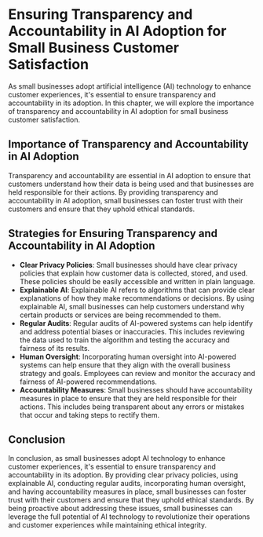 Ensuring Transparency and Accountability in AI Adoption for Small Business Customer Satisfaction
=====================================================================================================================================================================================================

As small businesses adopt artificial intelligence (AI) technology to enhance customer experiences, it's essential to ensure transparency and accountability in its adoption. In this chapter, we will explore the importance of transparency and accountability in AI adoption for small business customer satisfaction.

Importance of Transparency and Accountability in AI Adoption
------------------------------------------------------------

Transparency and accountability are essential in AI adoption to ensure that customers understand how their data is being used and that businesses are held responsible for their actions. By providing transparency and accountability in AI adoption, small businesses can foster trust with their customers and ensure that they uphold ethical standards.

Strategies for Ensuring Transparency and Accountability in AI Adoption
----------------------------------------------------------------------

* **Clear Privacy Policies**: Small businesses should have clear privacy policies that explain how customer data is collected, stored, and used. These policies should be easily accessible and written in plain language.
* **Explainable AI**: Explainable AI refers to algorithms that can provide clear explanations of how they make recommendations or decisions. By using explainable AI, small businesses can help customers understand why certain products or services are being recommended to them.
* **Regular Audits**: Regular audits of AI-powered systems can help identify and address potential biases or inaccuracies. This includes reviewing the data used to train the algorithm and testing the accuracy and fairness of its results.
* **Human Oversight**: Incorporating human oversight into AI-powered systems can help ensure that they align with the overall business strategy and goals. Employees can review and monitor the accuracy and fairness of AI-powered recommendations.
* **Accountability Measures**: Small businesses should have accountability measures in place to ensure that they are held responsible for their actions. This includes being transparent about any errors or mistakes that occur and taking steps to rectify them.

Conclusion
----------

In conclusion, as small businesses adopt AI technology to enhance customer experiences, it's essential to ensure transparency and accountability in its adoption. By providing clear privacy policies, using explainable AI, conducting regular audits, incorporating human oversight, and having accountability measures in place, small businesses can foster trust with their customers and ensure that they uphold ethical standards. By being proactive about addressing these issues, small businesses can leverage the full potential of AI technology to revolutionize their operations and customer experiences while maintaining ethical integrity.
